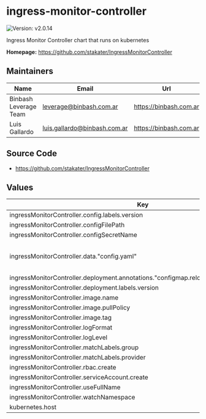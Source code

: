# ingress-monitor-controller

![Version: v2.0.14](https://img.shields.io/badge/Version-v2.0.14-informational?style=flat-square)

Ingress Monitor Controller chart that runs on kubernetes

**Homepage:** <https://github.com/stakater/IngressMonitorController>

## Maintainers

| Name | Email | Url |
| ---- | ------ | --- |
| Binbash Leverage Team | leverage@binbash.com.ar | https://binbash.com.ar |
| Luis Gallardo | luis.gallardo@binbash.com.ar | https://binbash.com.ar |

## Source Code

* <https://github.com/stakater/IngressMonitorController>

## Values

| Key | Type | Default | Description |
|-----|------|---------|-------------|
| ingressMonitorController.config.labels.version | string | `"v2.0.14"` |  |
| ingressMonitorController.configFilePath | string | `"/etc/IngressMonitorController/config.yaml"` |  |
| ingressMonitorController.configSecretName | string | `"imc-config"` |  |
| ingressMonitorController.data."config.yaml" | string | `"providers:\n  - name: UptimeRobot\n    apiKey: 657a68d9ashdyasjdklkskuasd\n    apiURL: https://api.uptimerobot.com/v2/\n    alertContacts: \"0544483_0_0-2628365_0_0-2633263_0_0\"\nenableMonitorDeletion: true"` |  |
| ingressMonitorController.deployment.annotations."configmap.reloader.stakater.com/reload" | string | `"ingressmonitorcontroller"` |  |
| ingressMonitorController.deployment.labels.version | string | `"v2.0.14"` |  |
| ingressMonitorController.image.name | string | `"stakater/ingressmonitorcontroller"` |  |
| ingressMonitorController.image.pullPolicy | string | `"Always"` |  |
| ingressMonitorController.image.tag | string | `"v2.0.14"` |  |
| ingressMonitorController.logFormat | string | `"text"` |  |
| ingressMonitorController.logLevel | string | `"info"` |  |
| ingressMonitorController.matchLabels.group | string | `"com.stakater.platform"` |  |
| ingressMonitorController.matchLabels.provider | string | `"stakater"` |  |
| ingressMonitorController.rbac.create | bool | `true` |  |
| ingressMonitorController.serviceAccount.create | bool | `true` |  |
| ingressMonitorController.useFullName | bool | `false` |  |
| ingressMonitorController.watchNamespace | string | `""` |  |
| kubernetes.host | string | `"https://kubernetes.default"` |  |


